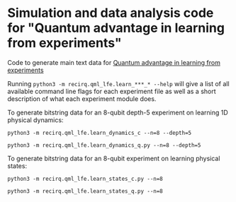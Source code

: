 # Simulation and data analysis code for "Quantum advantage in learning from experiments"

Code to generate main text data for [Quantum advantage in learning from experiments](https://arxiv.org/abs/2112.00778)

Running `python3 -m recirq.qml_lfe.learn_***_* --help` will give a list of all available command line
flags for each experiment file as well as a short description of what each experiment
module does.

To generate bitstring data for an 8-qubit depth-5 experiment on learning 1D physical dynamics:

`python3 -m recirq.qml_lfe.learn_dynamics_c --n=8 --depth=5`

`python3 -m recirq.qml_lfe.learn_dynamics_q.py --n=8 --depth=5`

To generate bitstring data for an 8-qubit experiment on learning physical states:

`python3 -m recirq.qml_lfe.learn_states_c.py --n=8`

`python3 -m recirq.qml_lfe.learn_states_q.py --n=8`
